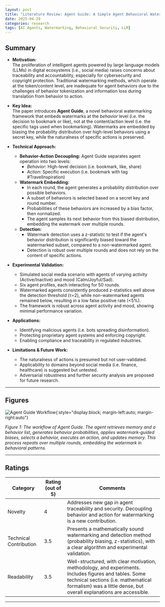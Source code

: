 ```yaml
---
layout: post
title: "Literature Review: Agent Guide: A Simple Agent Behavioral Watermarking Framework"
date: 2025-04-29
categories: research
tags: [AI Agents, Watermarking, Behavioral Security, LLM]
---
```


## Summary

- **Motivation:**  
  The proliferation of intelligent agents powered by large language models (LLMs) in digital ecosystems (i.e., social media) raises concerns about traceability and accountability, especially for cybersecurity and copyright protection. Traditional watermarking methods, which operate at the token/content level, are inadequate for agent behaviors due to the challenges of behavior tokenization and information loss during translation from behavior to action.

- **Key Idea:**  
  The paper introduces **Agent Guide**, a novel behavioral watermarking framework that embeds watermarks at the _behavior_ level (i.e. the decision to bookmark or like), not at the content/action level (i.e. the specific tags used when bookmarking). Watermarks are embedded by biasing the probability distribution over high-level behaviors using a secret key, while the naturalness of specific actions is preserved.

- **Technical Approach:**

  - **Behavior-Action Decoupling:** Agent Guide separates agent operation into two levels:
    - _Behavior_: High-level decision (i.e. bookmark, like, share)
    - _Action_: Specific execution (i.e. bookmark with tag #TravelInspiration)
  - **Watermark Embedding:**
    - In each round, the agent generates a probability distribution over possible behaviors.
    - A subset of behaviors is selected based on a secret key and round number.
    - Probabilities of these behaviors are increased by a bias factor, then normalized.
    - The agent samples its next behavior from this biased distribution, embedding the watermark over multiple rounds.
  - **Detection:**
    - Watermark detection uses a z-statistic to test if the agent's behavior distribution is significantly biased toward the watermarked subset, compared to a non-watermarked agent.
    - Detection is robust over multiple rounds and does not rely on the content of specific actions.

- **Experimental Validation:**

  - Simulated social media scenario with agents of varying activity (Active/Inactive) and mood (Calm/Joyful/Sad).
  - Six agent profiles, each interacting for 50 rounds.
  - Watermarked agents consistently produced z-statistics well above the detection threshold (τ=2), while non-watermarked agents remained below, resulting in a low false positive rate (<5%).
  - The framework is robust across agent activity and mood, showing minimal performance variation.

- **Applications:**

  - Identifying malicious agents (i.e. bots spreading disinformation).
  - Protecting proprietary agent systems and enforcing copyright.
  - Enabling compliance and traceability in regulated industries.

- **Limitations & Future Work:**
  - The naturalness of actions is presumed but not user-validated.
  - Applicability to domains beyond social media (i.e. finance, healthcare) is suggested but untested.
  - Adversarial robustness and further security analysis are proposed for future research.

---

## Figures

![Agent Guide Workflow](../../../assets/img/literature/1_0.png){:style="display:block; margin-left:auto; margin-right:auto"}

_Figure 1: The workflow of Agent Guide. The agent retrieves memory and a behavior list, generates behavior probabilities, applies watermark-guided biases, selects a behavior, executes an action, and updates memory. This process repeats over multiple rounds, embedding the watermark in behavioral patterns._

---

## Ratings

| Category               | Rating (out of 5) | Comments                                                                                                                                                                                                              |
| ---------------------- | ----------------- | --------------------------------------------------------------------------------------------------------------------------------------------------------------------------------------------------------------------- |
| Novelty                | 4                 | Addresses new gap in agent traceability and security. Decoupling behavior and action for watermarking is a new contribution.                                                                                          |
| Technical Contribution | 3.5               | Presents a mathematically sound watermarking and detection method (probability biasing, z-statistics), with a clear algorithm and experimental validation.                                                            |
| Readability            | 3.5               | Well-structured, with clear motivation, methodology, and experiments. Includes figures and tables. Some technical sections (i.e. mathematical formalism) was a little dense, but overall explanations are accessible. |

---
